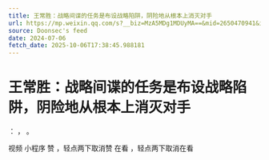 ```yaml
---
title: 王常胜：战略间谍的任务是布设战略陷阱，阴险地从根本上消灭对手
url: https://mp.weixin.qq.com/s?__biz=MzA5MDg1MDUyMA==&mid=2650470941&idx=2&sn=1b047952bca897899217fd265598a608
source: Doonsec's feed
date: 2024-07-06
fetch_date: 2025-10-06T17:38:45.988181
---
```


# 王常胜：战略间谍的任务是布设战略陷阱，阴险地从根本上消灭对手

：
，
。

视频
小程序
赞
，轻点两下取消赞
在看
，轻点两下取消在看